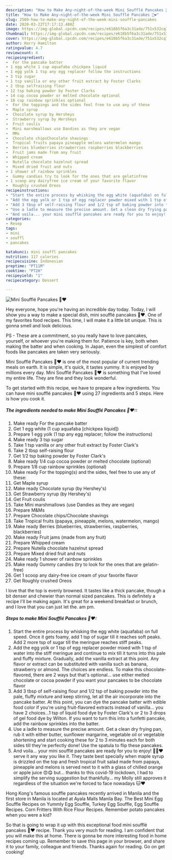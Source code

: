 ```yaml
---
description: "How to Make Any-night-of-the-week Mini Soufflé Pancakes 🥞❤"
title: "How to Make Any-night-of-the-week Mini Soufflé Pancakes 🥞❤"
slug: 2509-how-to-make-any-night-of-the-week-mini-souffle-pancakes
date: 2020-03-22T17:17:13.480Z
image: https://img-global.cpcdn.com/recipes/e618b5f6a3c31ade/751x532cq70/mini-souffle-pancakes-🥞❤-recipe-main-photo.jpg
thumbnail: https://img-global.cpcdn.com/recipes/e618b5f6a3c31ade/751x532cq70/mini-souffle-pancakes-🥞❤-recipe-main-photo.jpg
cover: https://img-global.cpcdn.com/recipes/e618b5f6a3c31ade/751x532cq70/mini-souffle-pancakes-🥞❤-recipe-main-photo.jpg
author: Harry Hamilton
ratingvalue: 4.7
reviewcount: 4
recipeingredient:
-  For the pancake batter
- 1 egg white 1 cup aquafaba chickpea liquid
- 1 egg yolk 1 tsp any egg replacer follow the instructions
- 3 tsp sugar
- 1 tsp vanilla or any other fruit extract by Foster Clarks
- 2 tbsp selfraising flour
- 12 tsp baking powder by Foster Clarks
- 14 cup cocoa powder or melted chocolate optional
- 18 cup rainbow sprinkles optional
-  For the toppings and the sides feel free to use any of these
-  Maple syrup
-  Chocolate syrup by Hersheys
-  Strawberry syrup by Hersheys
-  Fruit coulis
-  Mini marshmallows use Dandies as they are vegan
-  MMs
-  Chocolate chipsChocolate shavings
-  Tropical fruits papaya pineapple melons watermelon mango
-  Berries blueberries strawberries raspberries blackberries
-  Fruit jams made from any fruit
-  Whipped cream
-  Nutella chocolate hazelnut spread
-  Mixed dried fruit and nuts
- 1 shower of rainbow sprinkles
-  Gummy candies try to look for the ones that are gelatinfree
- 1 scoop any dairyfree ice cream of your favorite flavor
-  Roughly crushed Oreos
recipeinstructions:
- "Start the entire process by whisking the egg white (aquafaba) on full speed. Once it gets foamy, add 1 tsp of sugar till it reaches soft peaks. Add 2 more tsp of sugar till the meringue reaches stiff peaks."
- "Add the egg yolk or 1 tsp of egg replacer powder mixed with 1 tsp of water into the stiff meringue and continue to mix till it turns into this pale and fluffy mixture. Gradually, add the vanilla extract at this point. Any flavor or extract can be substituted with vanilla such as banana, strawberry or almond. The choices are endless. To make this chocolate-flavored, there are 2 ways but that&#39;s optional... use either melted chocolate or cocoa powder if you want your pancakes to be chocolate flavor"
- "Add 3 tbsp of self-raising flour and 1/2 tsp of baking powder into the pale, fluffy mixture and keep stirring, let all the air incorporate into the pancake batter. At this point, you can dye the pancake batter with edible food color if you&#39;re using fruit-flavored extracts instead of vanilla... you have 2 choices...1 tsp of liquid food dye by Foster Clark&#39;s or 2 to 3 drops of gel food dye by Wilton. If you want to turn this into a funfetti pancake, add the rainbow sprinkles into the batter."
- "Use a ladle to measure the precise amount. Get a clean dry frying pan, rub it with either butter, sunflower margarine, vegetable oil or vegetable shortening and start cooking these for 2 to 3 minutes each for both sides till they&#39;re perfectly done! Use the spatula to flip these pancakes."
- "And voila... your mini soufflé pancakes are ready for you to enjoy! 🥞🥃❤ serve it any way you like it. They taste best specially when maple syrup is drizzled on the top and fresh tropical fruit salad made from papaya, pineapple and melons is served next to it with a glass of chilled orange or apple juice 😍😋 but... thanks to this covid-19 lockdown, I had to simplify the serving suggestion but thankfully... my Molly still approves it regardless of the situation we&#39;re forced to face nowadays 🐱❤"
categories:
- Resep
tags:
- mini
- souffl
- pancakes

katakunci: mini souffl pancakes
nutrition: 117 calories
recipecuisine: Indonesian
preptime: "PT11M"
cooktime: "PT2H"
recipeyield: "1"
recipecategory: Dessert

---
```



![Mini Soufflé Pancakes 🥞❤](https://img-global.cpcdn.com/recipes/e618b5f6a3c31ade/751x532cq70/mini-souffle-pancakes-🥞❤-recipe-main-photo.jpg)

Hey everyone, hope you're having an incredible day today. Today, I will show you a way to make a special dish, mini soufflé pancakes 🥞❤. One of my favorites food recipes. This time, I will make it a little bit unique. This is gonna smell and look delicious.

PS - These are a commitment, so you really have to love pancakes, yourself, or whoever you&#39;re making them for. Patience is key, both when making the batter and when cooking. In Japan, even the simplest of comfort foods like pancakes are taken very seriously.

Mini Soufflé Pancakes 🥞❤ is one of the most popular of current trending meals on earth. It is simple, it's quick, it tastes yummy. It is enjoyed by millions every day. Mini Soufflé Pancakes 🥞❤ is something that I've loved my entire life. They are fine and they look wonderful.


To get started with this recipe, we have to prepare a few ingredients. You can have mini soufflé pancakes 🥞❤ using 27 ingredients and 5 steps. Here is how you cook it.

##### The ingredients needed to make Mini Soufflé Pancakes 🥞❤::

1. Make ready  For the pancake batter
1. Get 1 egg white (1 cup aquafaba [chickpea liquid])
1. Prepare 1 egg yolk (1 tsp any egg replacer; follow the instructions)
1. Make ready 3 tsp sugar
1. Take 1 tsp vanilla or any other fruit extract by Foster Clark&#39;s
1. Take 2 tbsp self-raising flour
1. Get 1/2 tsp baking powder by Foster Clark&#39;s
1. Make ready 1/4 cup cocoa powder or melted chocolate (optional)
1. Prepare 1/8 cup rainbow sprinkles (optional)
1. Make ready  For the topping(s) and the sides, feel free to use any of these:
1. Get  Maple syrup
1. Make ready  Chocolate syrup (by Hershey&#39;s)
1. Get  Strawberry syrup (by Hershey&#39;s)
1. Get  Fruit coulis
1. Take  Mini marshmallows (use Dandies as they are vegan)
1. Prepare  M&amp;Ms
1. Prepare  Chocolate chips/Chocolate shavings
1. Take  Tropical fruits (papaya, pineapple, melons, watermelon, mango)
1. Make ready  Berries (blueberries, strawberries, raspberries, blackberries)
1. Make ready  Fruit jams (made from any fruit)
1. Prepare  Whipped cream
1. Prepare  Nutella chocolate hazelnut spread
1. Prepare  Mixed dried fruit and nuts
1. Make ready 1 shower of rainbow sprinkles
1. Make ready  Gummy candies (try to look for the ones that are gelatin-free)
1. Get 1 scoop any dairy-free ice cream of your favorite flavor
1. Get  Roughly crushed Oreos


I love that the top is evenly browned. It tastes like a thick pancake, though a bit denser and chewier than normal sized pancakes. This is definitely a recipe I&#39;ll be making again. It&#39;s great for a weekend breakfast or brunch, and I love that you can just let the. am pm. 

##### Steps to make Mini Soufflé Pancakes 🥞❤:

1. Start the entire process by whisking the egg white (aquafaba) on full speed. Once it gets foamy, add 1 tsp of sugar till it reaches soft peaks. Add 2 more tsp of sugar till the meringue reaches stiff peaks.
1. Add the egg yolk or 1 tsp of egg replacer powder mixed with 1 tsp of water into the stiff meringue and continue to mix till it turns into this pale and fluffy mixture. Gradually, add the vanilla extract at this point. Any flavor or extract can be substituted with vanilla such as banana, strawberry or almond. The choices are endless. To make this chocolate-flavored, there are 2 ways but that&#39;s optional... use either melted chocolate or cocoa powder if you want your pancakes to be chocolate flavor
1. Add 3 tbsp of self-raising flour and 1/2 tsp of baking powder into the pale, fluffy mixture and keep stirring, let all the air incorporate into the pancake batter. At this point, you can dye the pancake batter with edible food color if you&#39;re using fruit-flavored extracts instead of vanilla... you have 2 choices...1 tsp of liquid food dye by Foster Clark&#39;s or 2 to 3 drops of gel food dye by Wilton. If you want to turn this into a funfetti pancake, add the rainbow sprinkles into the batter.
1. Use a ladle to measure the precise amount. Get a clean dry frying pan, rub it with either butter, sunflower margarine, vegetable oil or vegetable shortening and start cooking these for 2 to 3 minutes each for both sides till they&#39;re perfectly done! Use the spatula to flip these pancakes.
1. And voila... your mini soufflé pancakes are ready for you to enjoy! 🥞🥃❤ serve it any way you like it. They taste best specially when maple syrup is drizzled on the top and fresh tropical fruit salad made from papaya, pineapple and melons is served next to it with a glass of chilled orange or apple juice 😍😋 but... thanks to this covid-19 lockdown, I had to simplify the serving suggestion but thankfully... my Molly still approves it regardless of the situation we&#39;re forced to face nowadays 🐱❤


Hong Kong&#39;s famous souffle pancakes recently arrived in Manila and the first store in Manila is located at Ayala Malls Manila Bay. The Best Mini Egg Souffle Recipes on Yummly Egg Souffle, Turkey Egg Souffle, Egg Souffle Recipes. Corn Fritters With Rice Flour Recipes. Remember potato pancakes when you were a kid? 

So that is going to wrap it up with this exceptional food mini soufflé pancakes 🥞❤ recipe. Thank you very much for reading. I am confident that you will make this at home. There is gonna be more interesting food in home recipes coming up. Remember to save this page in your browser, and share it to your family, colleague and friends. Thanks again for reading. Go on get cooking!
